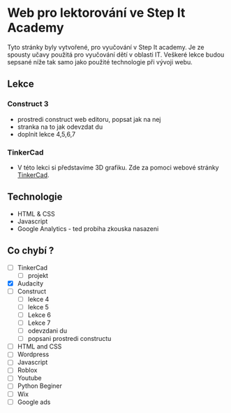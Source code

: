 # Web pro lektorování ve Step It Academy

Tyto stránky byly vytvořené, pro vyučování v Step It academy. Je ze spousty učavy použitá pro vyučování dětí v oblasti IT. Veškeré lekce budou sepsané níže tak samo jako použité technologie při vývoji webu.




## Lekce

### Construct 3
- prostredi construct web editoru, popsat jak na nej
- stranka na to jak odevzdat du
- doplnit lekce 4,5,6,7

### TinkerCad
- V této lekci si představíme 3D grafiku. Zde za pomoci webové stránky [TinkerCad](https://www.tinkercad.com/).


## Technologie
- HTML & CSS
- Javascript
- Google Analytics - ted probiha zkouska nasazeni


## Co chybí ?
- [ ] TinkerCad
    - [ ] projekt
- [x] Audacity
- [ ] Construct
    - [ ] lekce 4
    - [ ] lekce 5
    - [ ] Lekce 6
    - [ ] Lekce 7
    - [ ] odevzdani du
    - [ ] popsani prostredi constructu
- [ ] HTML and CSS
- [ ] Wordpress
- [ ] Javascript
- [ ] Roblox
- [ ] Youtube
- [ ] Python Beginer
- [ ] Wix
- [ ] Google ads